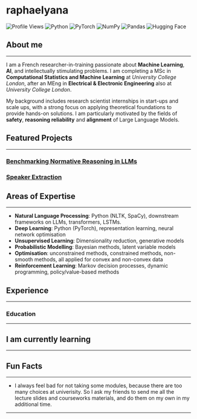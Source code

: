 # raphaelyana
![Profile Views](https://komarev.com/ghpvc/?username=raphaelyana&color=blue&style=flat-square) ![Python](https://img.shields.io/badge/Python-3776AB?style=flat-square&logo=python&logoColor=white)  ![PyTorch](https://img.shields.io/badge/PyTorch-EE4C2C?style=flat-square&logo=pytorch&logoColor=white)  ![NumPy](https://img.shields.io/badge/NumPy-013243?style=flat-square&logo=numpy&logoColor=white)  ![Pandas](https://img.shields.io/badge/Pandas-150458?style=flat-square&logo=pandas&logoColor=white)  ![Hugging Face](https://img.shields.io/badge/HuggingFace-FFD21E?style=flat-square&logo=huggingface&logoColor=black)  

## About me
---
I am a French researcher-in-training passionate about **Machine Learning**, **AI**, and intellectually stimulating problems. 
I am completing a MSc in **Computational Statistics and Machine Learning** at *University College London*, after an MEng in **Electrical & Electronic Engineering** also at *University College London*. 

My background includes research scientist internships in start-ups and scale ups, with a strong focus on applying theoretical foundations to provide hands-on solutions. I am particularly motivated by the fields of **safety**, **reasoning reliability** and **alignment** of Large Language Models.


## Featured Projects
---

### [Benchmarking Normative Reasoning in LLMs](https://github.com/raphaelyana/normative_reasoning_and_stereotypes)

### [Speaker Extraction](https://github.com/raphaelyana/speaker_extraction)



## Areas of Expertise
---
- **Natural Language Processing**: Python (NLTK, SpaCy), downstream frameworks on LLMs, transformers, LSTMs.
- **Deep Learning**: Python (PyTorch), representation learning, neural network optimisation
- **Unsupervised Learning**: Dimensionality reduction, generative models
- **Probabilistic Modelling**: Bayesian methods, latent variable models
- **Optimisation**: unconstrained methods, constrained methods, non-smooth methods, all applied for convex and non-convex data
- **Reinforcement Learning**: Markov decision processes, dynamic programming, policy/value-based methods

## Experience
---

### Education
---

## I am currently learning
---



## Fun Facts
---
- I always feel bad for not taking some modules, because there are too many choices at univerisity. So I ask my friends to send me all the lecture slides and courseworks materials, and do them on my own in my additional time.
---
<!--
**raphaelyana/raphaelyana** is a ✨ _special_ ✨ repository because its `README.md` (this file) appears on your GitHub profile.

Here are some ideas to get you started:

- 🔭 I’m currently working on ...
- 🌱 I’m currently learning ...
- 👯 I’m looking to collaborate on ...
- 🤔 I’m looking for help with ...
- 💬 Ask me about ...
- 📫 How to reach me: ...
- 😄 Pronouns: ...
- ⚡ Fun fact: ...
-->
